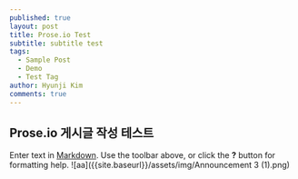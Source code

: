 ```yaml
---
published: true
layout: post
title: Prose.io Test
subtitle: subtitle test
tags:
  - Sample Post
  - Demo
  - Test Tag
author: Hyunji Kim
comments: true
---
```


## Prose.io 게시글 작성 테스트

Enter text in [Markdown](http://daringfireball.net/projects/markdown/). Use the toolbar above, or click the **?** button for formatting help.
![aa]({{site.baseurl}}/assets/img/Announcement 3 (1).png)
